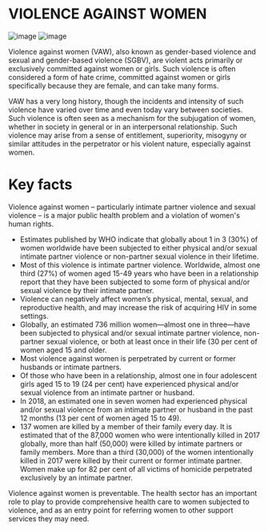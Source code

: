 # VIOLENCE AGAINST WOMEN

![image](https://user-images.githubusercontent.com/90493668/152640517-8d95e1e6-a0c6-44ca-a048-8ba6ab1c34a3.png) ![image](https://user-images.githubusercontent.com/90493668/152640546-40116d8c-6723-4de8-96e3-92a8f619f312.png)



Violence against women (VAW), also known as gender-based violence and sexual and gender-based violence (SGBV), are violent acts primarily or exclusively committed against women or girls. Such violence is often considered a form of hate crime, committed against women or girls specifically because they are female, and can take many forms.

VAW has a very long history, though the incidents and intensity of such violence have varied over time and even today vary between societies. Such violence is often seen as a mechanism for the subjugation of women, whether in society in general or in an interpersonal relationship. Such violence may arise from a sense of entitlement, superiority, misogyny or similar attitudes in the perpetrator or his violent nature, especially against women.

# Key facts

Violence against women – particularly intimate partner violence and sexual violence – is a major public health problem and a violation of women's human rights.

- Estimates published by WHO indicate that globally about 1 in 3 (30%) of women worldwide have been subjected to either physical and/or sexual intimate partner violence or non-partner sexual violence in their lifetime.
- Most of this violence is intimate partner violence. Worldwide, almost one third (27%) of women aged 15-49 years who have been in a relationship report that they have been subjected to some form of physical and/or sexual violence by their intimate partner.
- Violence can negatively affect women’s physical, mental, sexual, and reproductive health, and may increase the risk of acquiring HIV in some settings.
- Globally, an estimated 736 million women—almost one in three—have been subjected to physical and/or sexual intimate partner violence, non-partner sexual violence, or both at least once in their life (30 per cent of women aged 15 and older.
- Most violence against women is perpetrated by current or former husbands or intimate partners.
- Of those who have been in a relationship, almost one in four adolescent girls aged 15 to 19 (24 per cent) have experienced physical and/or sexual violence from an intimate partner or husband.
- In 2018, an estimated one in seven women had experienced physical and/or sexual violence from an intimate partner or husband in the past 12 months (13 per cent of women aged 15 to 49).
- 137 women are killed by a member of their family every day. It is estimated that of the 87,000 women who were intentionally killed in 2017 globally, more than half (50,000) were killed by intimate partners or family members. More than a third (30,000) of the women intentionally killed in 2017 were killed by their current or former intimate partner. Women make up for 82 per cent of all victims of homicide perpetrated exclusively by an intimate partner.

Violence against women is preventable. The health sector has an important role to play to provide comprehensive health care to women subjected to violence, and as an entry point for referring women to other support services they may need.
